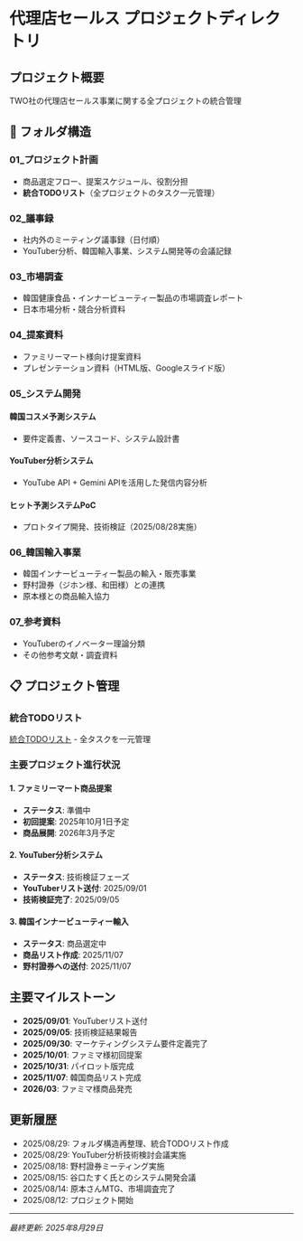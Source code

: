 # 代理店セールス プロジェクトディレクトリ

## プロジェクト概要
TWO社の代理店セールス事業に関する全プロジェクトの統合管理

## 📁 フォルダ構造

### 01_プロジェクト計画
- 商品選定フロー、提案スケジュール、役割分担
- **統合TODOリスト**（全プロジェクトのタスク一元管理）

### 02_議事録
- 社内外のミーティング議事録（日付順）
- YouTuber分析、韓国輸入事業、システム開発等の会議記録

### 03_市場調査
- 韓国健康食品・インナービューティー製品の市場調査レポート
- 日本市場分析・競合分析資料

### 04_提案資料
- ファミリーマート様向け提案資料
- プレゼンテーション資料（HTML版、Googleスライド版）

### 05_システム開発
#### 韓国コスメ予測システム
- 要件定義書、ソースコード、システム設計書
#### YouTuber分析システム
- YouTube API + Gemini APIを活用した発信内容分析
#### ヒット予測システムPoC
- プロトタイプ開発、技術検証（2025/08/28実施）

### 06_韓国輸入事業
- 韓国インナービューティー製品の輸入・販売事業
- 野村證券（ジホン様、和田様）との連携
- 原本様との商品輸入協力

### 07_参考資料
- YouTuberのイノベーター理論分類
- その他参考文献・調査資料

## 📋 プロジェクト管理

### 統合TODOリスト
[統合TODOリスト](01_プロジェクト計画/統合TODOリスト.md) - 全タスクを一元管理

### 主要プロジェクト進行状況

#### 1. ファミリーマート商品提案
- **ステータス**: 準備中
- **初回提案**: 2025年10月1日予定
- **商品展開**: 2026年3月予定

#### 2. YouTuber分析システム
- **ステータス**: 技術検証フェーズ
- **YouTuberリスト送付**: 2025/09/01
- **技術検証完了**: 2025/09/05

#### 3. 韓国インナービューティー輸入
- **ステータス**: 商品選定中
- **商品リスト作成**: 2025/11/07
- **野村證券への送付**: 2025/11/07

## 主要マイルストーン
- **2025/09/01**: YouTuberリスト送付
- **2025/09/05**: 技術検証結果報告
- **2025/09/30**: マーケティングシステム要件定義完了
- **2025/10/01**: ファミマ様初回提案
- **2025/10/31**: パイロット版完成
- **2025/11/07**: 韓国商品リスト完成
- **2026/03**: ファミマ様商品発売

## 更新履歴
- 2025/08/29: フォルダ構造再整理、統合TODOリスト作成
- 2025/08/29: YouTuber分析技術検討会議実施
- 2025/08/18: 野村證券ミーティング実施
- 2025/08/15: 谷口たすく氏とのシステム開発会議
- 2025/08/14: 原本さんMTG、市場調査完了
- 2025/08/12: プロジェクト開始

---

*最終更新: 2025年8月29日*